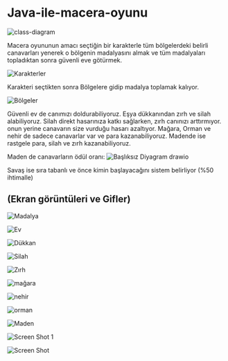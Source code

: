 # Java-ile-macera-oyunu
![class-diagram](https://github.com/OZDOKUR/Java-ile-macera-oyunu/assets/95628525/465baf5c-fa15-446d-a820-bbdcc9078df7)

Macera oyununun amacı seçtiğin bir karakterle tüm bölgelerdeki belirli canavarları yenerek o bölgenin madalyasını almak
ve tüm madalyaları topladıktan sonra güvenli eve götürmek.

![Karakterler](https://github.com/OZDOKUR/Java-ile-macera-oyunu/assets/95628525/7179a0ab-c146-409b-b53c-f2356c77b10f)

Karakteri seçtikten sonra Bölgelere gidip madalya toplamak kalıyor.

![Bölgeler](https://github.com/OZDOKUR/Java-ile-macera-oyunu/assets/95628525/6cd0596b-1a6a-4552-ab09-b7409d88833f)

Güvenli ev de canımızı doldurabiliyoruz.
Eşya dükkanından zırh ve silah alabiliyoruz.
Silah direkt hasarınıza katkı sağlarken, zırh canınızı arttırmıyor. onun yerine canavarın size vurduğu hasarı azaltıyor.
Mağara, Orman ve nehir de sadece canavarlar var ve para kazanabiliyoruz.
Madende ise rastgele para, silah ve zırh kazanabiliyoruz.

Maden de canavarların ödül oranı:
![Başlıksız Diyagram drawio](https://github.com/OZDOKUR/Java-ile-macera-oyunu/assets/95628525/038ab1f3-3876-40f3-bfa4-526d1628a6c7)


Savaş ise sıra tabanlı ve önce kimin başlayacağını sistem belirliyor (%50 ihtimalle)

(Ekran görüntüleri ve Gifler)
-------------------------------------------------------------------------------------------------------

![Madalya](https://github.com/OZDOKUR/Java-ile-macera-oyunu/assets/95628525/ff7816c5-8e55-4df8-8e26-ff79f58d5038)

![Ev](https://github.com/OZDOKUR/Java-ile-macera-oyunu/assets/95628525/4d27d4ec-33ce-468d-85a8-4c7b04eb89b0)

![Dükkan](https://github.com/OZDOKUR/Java-ile-macera-oyunu/assets/95628525/4b7cab36-0b9c-40b6-a2b3-2e85888a6e00)

![Silah](https://github.com/OZDOKUR/Java-ile-macera-oyunu/assets/95628525/436a8732-fee1-44da-a5a7-868ccd3a7ed1)

![Zırh](https://github.com/OZDOKUR/Java-ile-macera-oyunu/assets/95628525/9c8c7e2e-10e8-446e-bc32-1b4d5b5d4398)

![mağara](https://github.com/OZDOKUR/Java-ile-macera-oyunu/assets/95628525/646edb4f-2676-4fc8-bb33-182256f275d8)

![nehir](https://github.com/OZDOKUR/Java-ile-macera-oyunu/assets/95628525/9cde70c5-3409-4940-b273-cef65d70763f)

![orman](https://github.com/OZDOKUR/Java-ile-macera-oyunu/assets/95628525/7a537424-17a5-414d-9036-41db766de6a2)

![Maden](https://github.com/OZDOKUR/Java-ile-macera-oyunu/assets/95628525/d4b08f9d-452c-474a-8daf-64d198d3ab18)

![Screen Shot 1](https://media.giphy.com/media/v1.Y2lkPTc5MGI3NjExOTI3MzI4NzRyMmhkaWw3NjRwNjE3ZHV1NGtma2Q0bHpqY2QxNmMyMiZlcD12MV9pbnRlcm5hbF9naWZfYnlfaWQmY3Q9Zw/6Y8idFDSfNifjXkFp6/giphy.gif )

![Screen Shot](https://media.giphy.com/media/v1.Y2lkPTc5MGI3NjExenkxbXZ1NGJ6MTFpbzl3eXZkNzE3cjFrdzJ2MnY0YTRteGs1dTZmcCZlcD12MV9pbnRlcm5hbF9naWZfYnlfaWQmY3Q9Zw/pVp1SaCs5eeRhNO7hW/giphy.gif )
